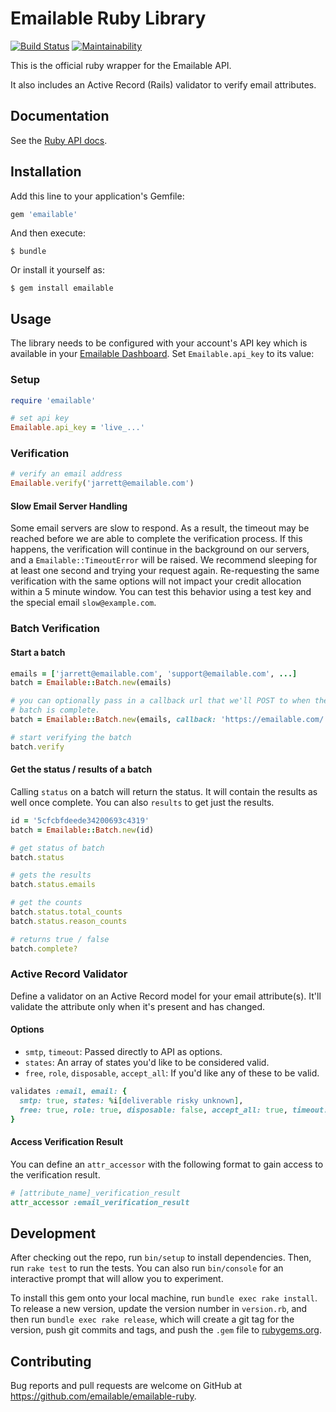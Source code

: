 # Emailable Ruby Library

[![Build Status](https://app.travis-ci.com/emailable/emailable-ruby.svg)](https://app.travis-ci.com/emailable/emailable-ruby)
[![Maintainability](https://api.codeclimate.com/v1/badges/e7eef54e491adec95e6d/maintainability)](https://codeclimate.com/github/emailable/emailable-ruby/maintainability)

This is the official ruby wrapper for the Emailable API.

It also includes an Active Record (Rails) validator to verify email attributes.

## Documentation

See the [Ruby API docs](https://emailable.com/docs/api/?ruby).

## Installation

Add this line to your application's Gemfile:

```ruby
gem 'emailable'
```

And then execute:

    $ bundle

Or install it yourself as:

    $ gem install emailable

## Usage

The library needs to be configured with your account's API key which is available in your [Emailable Dashboard](https://app.emailable.com/api). Set `Emailable.api_key` to its value:

### Setup

```ruby
require 'emailable'

# set api key
Emailable.api_key = 'live_...'
```

### Verification

```ruby
# verify an email address
Emailable.verify('jarrett@emailable.com')
```

#### Slow Email Server Handling

Some email servers are slow to respond. As a result, the timeout may be reached
before we are able to complete the verification process. If this happens, the
verification will continue in the background on our servers, and a
`Emailable::TimeoutError` will be raised. We recommend sleeping for at least
one second and trying your request again. Re-requesting the same verification
with the same options will not impact your credit allocation within a 5 minute
window. You can test this behavior using a test key and the special
email `slow@example.com`.

### Batch Verification

#### Start a batch

```ruby
emails = ['jarrett@emailable.com', 'support@emailable.com', ...]
batch = Emailable::Batch.new(emails)

# you can optionally pass in a callback url that we'll POST to when the
# batch is complete.
batch = Emailable::Batch.new(emails, callback: 'https://emailable.com/')

# start verifying the batch
batch.verify
```

#### Get the status / results of a batch

Calling `status` on a batch will return the status. It will contain the results as well once complete. You can also `results` to get just the results.

```ruby
id = '5cfcbfdeede34200693c4319'
batch = Emailable::Batch.new(id)

# get status of batch
batch.status

# gets the results
batch.status.emails

# get the counts
batch.status.total_counts
batch.status.reason_counts

# returns true / false
batch.complete?
```

### Active Record Validator

Define a validator on an Active Record model for your email attribute(s).
It'll validate the attribute only when it's present and has changed.

#### Options

* `smtp`, `timeout`: Passed directly to API as options.
* `states`: An array of states you'd like to be considered valid.
* `free`, `role`, `disposable`, `accept_all`: If you'd like any of these to be valid.

```ruby
validates :email, email: {
  smtp: true, states: %i[deliverable risky unknown],
  free: true, role: true, disposable: false, accept_all: true, timeout: 3
}
```

#### Access Verification Result

You can define an `attr_accessor` with the following format to gain
access to the verification result.

```ruby
# [attribute_name]_verification_result
attr_accessor :email_verification_result
```

## Development

After checking out the repo, run `bin/setup` to install dependencies. Then, run `rake test` to run the tests. You can also run `bin/console` for an interactive prompt that will allow you to experiment.

To install this gem onto your local machine, run `bundle exec rake install`. To release a new version, update the version number in `version.rb`, and then run `bundle exec rake release`, which will create a git tag for the version, push git commits and tags, and push the `.gem` file to [rubygems.org](https://rubygems.org).

## Contributing

Bug reports and pull requests are welcome on GitHub at https://github.com/emailable/emailable-ruby.
